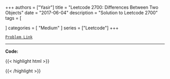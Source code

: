 
+++
authors = ["Yasir"]
title = "Leetcode 2700: Differences Between Two Objects"
date = "2017-06-04"
description = "Solution to Leetcode 2700"
tags = [
    
]
categories = [
    "Medium"
]
series = ["Leetcode"]
+++



[`Problem Link`](https://leetcode.com/problems/differences-between-two-objects/description/)

---

**Code:**

{{< highlight html >}}

{{< /highlight >}}

